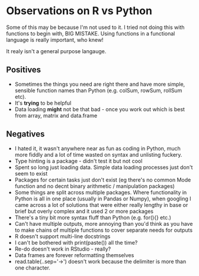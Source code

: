 # Observations on R vs Python

Some of this may be because I'm not used to it. I tried not doing this with functions to begin with, BIG MISTAKE. Using functions in a functional language is really important, who knew!

It realy isn't a general purpose langauge.

## Positives

* Sometimes the things you need are right there and have more simple, sensible function names than Python (e.g. colSum, rowSum, rollSum etc).
* It's **trying** to be helpful
* Data loading **might** not be that bad - once you work out which is best from array, matrix and data.frame

## Negatives

* I hated it, it wasn't anywhere near as fun as coding in Python, much more fiddly and a lot of time wasted on syntax and unlisting fuckery.
* Type hinting is a package - didn't test it but not cool
* Spent so long just loading data. Simple data loading processes just don't seem to exist
* Packages for certain tasks just don't exist (eg there's no common Mode function and no decnt binary arithmetic / manipulation packages)
* Some things are split across multiple packages. Where functionality in Python is all in one place (usually in Pandas or Numpy), when googling I came across a lot of solutions that were either really lengthy in base or brief but overly complex and it used 2 or more packages
* There's a tiny bit more syntax fluff than Python (e.g. for(){} etc.)
* Can't have multiple outputs, more annoying than you'd think as you have to make chains of multiple functions to cover separate needs for outputs
* R doesn't support multi-line docstrings
* I can't be bothered with print(paste()) all the time?
* Re-do doesn't work in RStudio - really?
* Data frames are forever reformatting themselves 
* read.table(..sep='->') doesn't work because the delimiter is more than one character.
